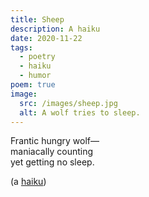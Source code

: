 ```yaml
---
title: Sheep
description: A haiku
date: 2020-11-22
tags:
  - poetry
  - haiku
  - humor
poem: true
image:
  src: /images/sheep.jpg
  alt: A wolf tries to sleep.
---
```


Frantic hungry wolf—  
maniacally counting  
yet getting no sleep.

(a [haiku](https://poets.org/glossary/haiku))
